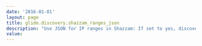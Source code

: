 ```yaml
---
date: '2016-01-01'
layout: page
title: glide.discovery.shazzam_ranges_json
description: "Use JSON for IP ranges in Shazzam: If set to yes, discovery will encode Shazzam's IP ranges as JSON, dramatically reducing the payload size."
value:  
---
```

